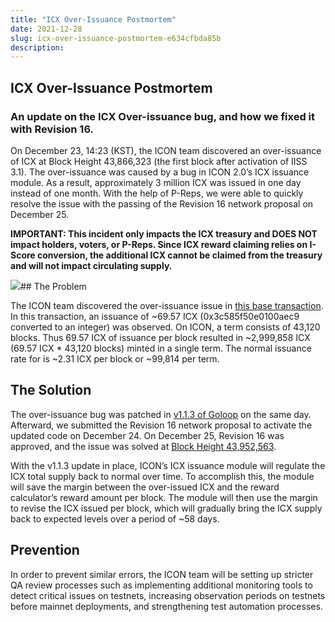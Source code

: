 ```yaml
---
title: "ICX Over-Issuance Postmortem"
date: 2021-12-28
slug: icx-over-issuance-postmortem-e634cfbda85b
description:
---
```


## ICX Over-Issuance Postmortem

### An update on the ICX Over-issuance bug, and how we fixed it with Revision 16.

On December 23, 14:23 (KST), the ICON team discovered an over-issuance of ICX at Block Height 43,866,323 (the first block after activation of IISS 3.1). The over-issuance was caused by a bug in ICON 2.0’s ICX issuance module. As a result, approximately 3 million ICX was issued in one day instead of one month. With the help of P-Reps, we were able to quickly resolve the issue with the passing of the Revision 16 network proposal on December 25.

**IMPORTANT: This incident only impacts the ICX treasury and DOES NOT impact holders, voters, or P-Reps. Since ICX reward claiming relies on I-Score conversion, the additional ICX cannot be claimed from the treasury and will not impact circulating supply.**

![](https://cdn-images-1.medium.com/max/800/1*bqY101n5KPu0WRssu99fzQ.jpeg)## The Problem

The ICON team discovered the over-issuance issue in [this base transaction](https://tracker.icon.foundation/transaction/0x1d6593a104aec6551285c6b60b82cc1ee4cb3cb2e3afd7488e27961974a4824c). In this transaction, an issuance of ~69.57 ICX (0x3c585f50e0100aec9 converted to an integer) was observed. On ICON, a term consists of 43,120 blocks. Thus 69.57 ICX of issuance per block resulted in ~2,999,858 ICX (69.57 ICX * 43,120 blocks) minted in a single term. The normal issuance rate for is ~2.31 ICX per block or ~99,814 per term.

## The Solution

The over-issuance bug was patched in [v1.1.3 of Goloop](https://github.com/icon-project/goloop/commit/57422c7d5b496366bbb06f9542c5f0f54b9c8031) on the same day. Afterward, we submitted the Revision 16 network proposal to activate the updated code on December 24. On December 25, Revision 16 was approved, and the issue was solved at [Block Height 43,952,563](https://tracker.icon.foundation/transaction/0xda4669e185bb255c40a044492fa06a2ef0dd265fc1cefcd28c8e09cc94e89a93).

With the v1.1.3 update in place, ICON’s ICX issuance module will regulate the ICX total supply back to normal over time. To accomplish this, the module will save the margin between the over-issued ICX and the reward calculator’s reward amount per block. The module will then use the margin to revise the ICX issued per block, which will gradually bring the ICX supply back to expected levels over a period of ~58 days.

## Prevention

In order to prevent similar errors, the ICON team will be setting up stricter QA review processes such as implementing additional monitoring tools to detect critical issues on testnets, increasing observation periods on testnets before mainnet deployments, and strengthening test automation processes.

